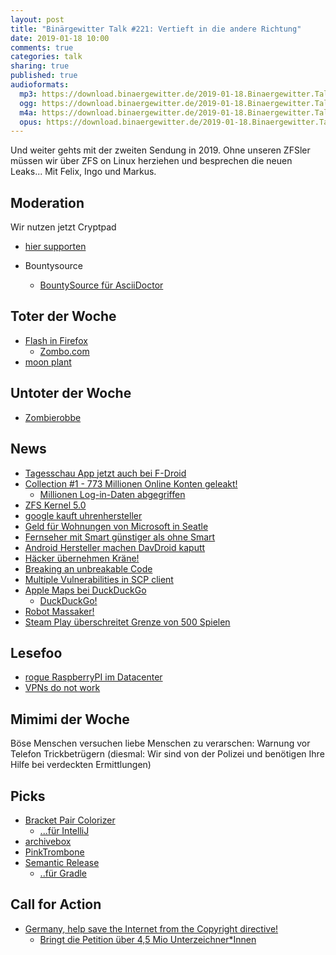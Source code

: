 ```yaml
---
layout: post
title: "Binärgewitter Talk #221: Vertieft in die andere Richtung"
date: 2019-01-18 10:00
comments: true
categories: talk
sharing: true
published: true
audioformats:
  mp3: https://download.binaergewitter.de/2019-01-18.Binaergewitter.Talk.221.mp3
  ogg: https://download.binaergewitter.de/2019-01-18.Binaergewitter.Talk.221.ogg
  m4a: https://download.binaergewitter.de/2019-01-18.Binaergewitter.Talk.221.m4a
  opus: https://download.binaergewitter.de/2019-01-18.Binaergewitter.Talk.221.opus
---
```

Und weiter gehts mit der zweiten Sendung in 2019. Ohne unseren ZFSler müssen wir über ZFS on Linux herziehen und besprechen die neuen Leaks...
Mit Felix, Ingo und Markus.

## Moderation

Wir nutzen jetzt Cryptpad
- [hier supporten](https://opencollective.com/cryptpad)

- Bountysource
  * [BountySource für AsciiDoctor](https://salt.bountysource.com/teams/asciidoctor)

## Toter der Woche
- [Flash in Firefox](https://news.slashdot.org/story/19/01/15/172233/firefox-69-will-disable-adobe-flash-plugin-by-default)
  * [Zombo.com](http://zombo.com)
- [moon plant](https://www.theregister.co.uk/2019/01/16/first_moon_plant_dies/)

## Untoter der Woche
- [Zombierobbe](https://twitter.com/dlfnova/status/1085240137775235073)

## News
- [Tagesschau App jetzt auch bei F-Droid](https://service.tagesschau.de/app/repo/)
- [Collection #1 - 773 Millionen Online Konten geleakt!](
https://www.heise.de/security/meldung/Passwort-Sammlung-mit-773-Millionen-Online-Konten-im-Netz-aufgetaucht-4279375.html)
  * [Millionen Log-in-Daten abgegriffen](https://www.tagesschau.de/ausland/internet-sicherheit-cybercrime-101.html)
- [ZFS Kernel 5.0](https://www.golem.de/news/kernel-zfs-fuer-linux-bekommt-gpl-probleme-1901-138698.html)
- [google kauft uhrenhersteller](https://techcrunch.com/2019/01/17/google-is-buying-fossils-smartwatch-tech-for-40-million/)
- [Geld für Wohnungen von Microsoft in Seatle](https://www.deutschlandfunknova.de/nachrichten/seattle-microsoft-gibt-geld-fuer-bezahlbare-wohnungen)
- [Fernseher mit Smart günstiger als ohne Smart](https://news.ycombinator.com/item?id=16728511)
- [Android Hersteller machen DavDroid kaputt](https://twitter.com/davx5app/status/1085864937384071174)
- [Häcker übernehmen Kräne!](
https://www.forbes.com/sites/thomasbrewster/2019/01/15/exclusive-watch-hackers-take-control-of-giant-construction-cranes/#16b1e0af1d0a)
- [Breaking an unbreakable Code](https://algorithmsoup.wordpress.com/2019/01/15/breaking-an-unbreakable-code-part-1-the-hack/)
- [Multiple Vulnerabilities in SCP client](https://sintonen.fi/advisories/scp-client-multiple-vulnerabilities.txt)
- [Apple Maps bei DuckDuckGo](https://www.heise.de/newsticker/meldung/Suchmaschine-DuckDuckGo-nutzt-Apple-Maps-4277839.html)
  * [DuckDuckGo!](https://duckduckgo.com/spread)
- [Robot Massaker!](https://www.theregister.co.uk/2019/01/15/worlds_first_robot_hotel_massacres_robot_staff/)
- [Steam Play überschreitet Grenze von 500 Spielen](
https://www.pro-linux.de/news/1/26666/steam-play-erm%C3%B6glicht-perfekte-ausf%C3%BChrung-von-500-windows-spielen-unter-lin.html)

## Lesefoo
- [rogue RaspberryPI im Datacenter](https://blog.haschek.at/2018/the-curious-case-of-the-RasPi-in-our-network.html)
- [VPNs do not work](https://gist.github.com/joepie91/5a9909939e6ce7d09e29)

## Mimimi der Woche

Böse Menschen versuchen liebe Menschen zu verarschen: Warnung vor Telefon Trickbetrügern (diesmal: Wir sind von der Polizei und benötigen Ihre Hilfe bei
verdeckten Ermittlungen)

## Picks

- [Bracket Pair Colorizer](https://marketplace.visualstudio.com/items?itemName=CoenraadS.bracket-pair-colorizer-2)
  * [...für IntelliJ](https://plugins.jetbrains.com/plugin/10080-rainbow-brackets)
- [archivebox](https://archivebox.io/)
- [PinkTrombone](https://dood.al/pinktrombone/)
- [Semantic Release](https://semantic-release.gitbook.io/semantic-release/)
  * [..für Gradle](https://github.com/tschulte/gradle-semantic-release-plugin)

## Call for Action

- [Germany, help save the Internet from the Copyright directive!](https://act.eff.org/action/germany-help-save-the-internet-from-the-copyright-directive)
  * [Bringt die Petition über 4,5 Mio Unterzeichner*Innen](https://www.change.org/p/european-parliament-stop-the-censorship-machinery-save-the-internet)
